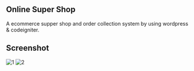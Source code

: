 ## Online Super Shop
A ecommerce supper shop and order collection system by using wordpress & codeigniter.

## Screenshot
![1](https://github.com/masudncse/a2zmachinerysupply-wordpress/blob/master/screenshot/1.png)
![2](https://github.com/masudncse/a2zmachinerysupply-wordpress/blob/master/screenshot/2.png)
